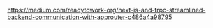 https://medium.com/readytowork-org/next-js-and-trpc-streamlined-backend-communication-with-approuter-c486a4a98795
